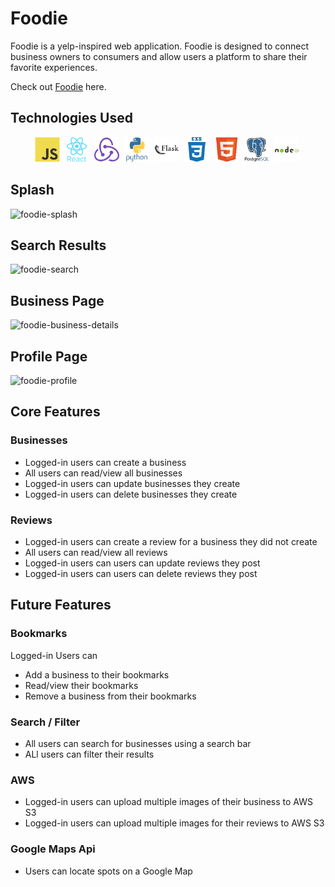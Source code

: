 # Foodie

Foodie is a yelp-inspired web application. Foodie is designed to connect business owners to consumers and allow users a platform to share their favorite experiences.

Check out [Foodie](https://foodie-4p0x.onrender.com/) here.

## Technologies Used

<div align='center'>
  <img src="https://github.com/devicons/devicon/blob/master/icons/javascript/javascript-original.svg" title="JavaScript" alt="JavaScript" width="40" height="40"/>&nbsp;
  <img src="https://github.com/devicons/devicon/blob/master/icons/react/react-original-wordmark.svg" title="React" alt="React" width="40" height="40"/>&nbsp;
  <img src="https://github.com/devicons/devicon/blob/master/icons/redux/redux-original.svg" title="Redux" alt="Redux " width="40" height="40"/>&nbsp;
  <img src="https://github.com/devicons/devicon/blob/master/icons/python/python-original-wordmark.svg" title="Python" alt="Python " width="40" height="40"/>&nbsp;
  <img src="https://github.com/devicons/devicon/blob/master/icons/flask/flask-original-wordmark.svg" title="Flask" alt="Flask " width="40" height="40"/>&nbsp;
  <img src="https://github.com/devicons/devicon/blob/master/icons/css3/css3-plain-wordmark.svg"  title="CSS3" alt="CSS" width="40" height="40"/>&nbsp;
  <img src="https://github.com/devicons/devicon/blob/master/icons/html5/html5-original.svg" title="HTML5" alt="HTML" width="40" height="40"/>&nbsp;
  <img src="https://github.com/devicons/devicon/blob/master/icons/postgresql/postgresql-original-wordmark.svg" title="PostgreSQL"  alt="PostgreSQL" width="40" height="40"/>&nbsp;
  <img src="https://github.com/devicons/devicon/blob/master/icons/nodejs/nodejs-original-wordmark.svg" title="NodeJS" alt="NodeJS" width="40" height="40"/>&nbsp;
</div>

## Splash

![foodie-splash](https://github.com/YutaroHirayama/Foodie/assets/101540997/74bffe21-47f7-471e-a209-6cd8abc19c43)


## Search Results

![foodie-search](https://github.com/YutaroHirayama/Foodie/assets/101540997/084eb775-e8d5-482b-93e1-ae4b6ba7c889)

## Business Page

![foodie-business-details](https://github.com/YutaroHirayama/Foodie/assets/101540997/2a3e5682-d2eb-40fe-b24b-c5b6ac462053)

## Profile Page

![foodie-profile](https://github.com/YutaroHirayama/Foodie/assets/101540997/098eb90a-2799-4711-987f-c852e415653c)

## Core Features

### Businesses

* Logged-in users can create a business
* All users can read/view all businesses
* Logged-in users can update businesses they create
* Logged-in users can delete businesses they create

### Reviews
* Logged-in users can create a review for a business they did not create
* All users can read/view all reviews
* Logged-in users can users can update reviews they post
* Logged-in users can users can delete reviews they post

## Future Features

### Bookmarks
Logged-in Users can
* Add a business to their bookmarks
* Read/view their bookmarks
* Remove a business from their bookmarks

### Search / Filter
* All users can search for businesses using a search bar
* ALl users can filter their results

### AWS
* Logged-in users can upload multiple images of their business to AWS S3
* Logged-in users can upload multiple images for their reviews to AWS S3

### Google Maps Api
* Users can locate spots on a Google Map
